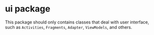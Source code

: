 # ui package

This package should only contains classes that deal with user interface, such as ```Activities```, ```Fragments```, ```Adapter```, ```ViewModels```, and others. 
